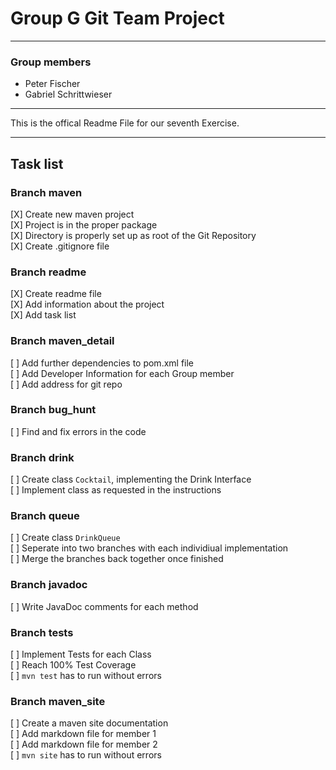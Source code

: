 # Group G Git Team Project

---

### Group members

- Peter Fischer
- Gabriel Schrittwieser

---

This is the offical Readme File for our seventh Exercise.

---

## Task list

### Branch maven

[X] Create new maven project\
[X] Project is in the proper package\
[X] Directory is properly set up as root of the Git Repository\
[X] Create .gitignore file

### Branch readme

[X] Create readme file\
[X] Add information about the project\
[X] Add task list

### Branch maven_detail

[ ] Add further dependencies to pom.xml file\
[ ] Add Developer Information for each Group member\
[ ] Add address for git repo

### Branch bug_hunt

[ ] Find and fix errors in the code

### Branch drink

[ ] Create class `Cocktail`, implementing the Drink Interface\
[ ] Implement class as requested in the instructions

### Branch queue

[ ] Create class `DrinkQueue`\
[ ] Seperate into two branches with each individiual implementation\
[ ] Merge the branches back together once finished

### Branch javadoc

[ ] Write JavaDoc comments for each method

### Branch tests

[ ] Implement Tests for each Class\
[ ] Reach 100% Test Coverage\
[ ] `mvn test` has to run without errors

### Branch maven_site

[ ] Create a maven site documentation\
[ ] Add markdown file for member 1\
[ ] Add markdown file for member 2\
[ ] `mvn site` has to run without errors
